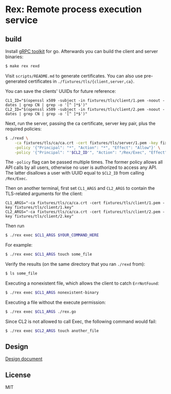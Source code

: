 # Rex: Remote process execution service

## build
Install [gRPC toolkit](https://grpc.io/docs/languages/go/quickstart/) for go.
Afterwards you can build the client and server binaries:
```bash
$ make rex rexd
```

Visit `scripts/README.md` to generate certificates. You can also use
pre-generated certificates in `./fixtures/tls/{client,server,ca}`.

You can save the clients' UUIDs for future reference:
```
CL1_ID="$(openssl x509 -subject -in fixtures/tls/client/1.pem -noout -dates | grep CN | grep -o '[^ ]*$')"
CL2_ID="$(openssl x509 -subject -in fixtures/tls/client/2.pem -noout -dates | grep CN | grep -o '[^ ]*$')"
```

Next, run the server, passing the ca certificate, server key pair, plus the
required policies:
```bash
$ ./rexd \
    -ca fixtures/tls/ca/ca.crt -cert fixtures/tls/server/1.pem -key fixtures/tls/server/1.key \
    -policy '{"Principal": "*", "Action": "*", "Effect": "Allow"}' \
    -policy '{"Principal": "'$CL2_ID'", "Action": "/Rex/Exec", "Effect": "Deny"}'
```
The `-policy` flag can be passed multiple times.
The former policy allows all
API calls by all users, otherwise no user is authorized to access any API.
The latter disallows a user with UUID equal to `$CL2_ID` from calling `/Rex/Exec`.

Then on another terminal, first set `CL1_ARGS` and `CL2_ARGS` to contain the
TLS-related arguments for the client:
```
CL1_ARGS="-ca fixtures/tls/ca/ca.crt -cert fixtures/tls/client/1.pem -key fixtures/tls/client/1.key"
CL2_ARGS="-ca fixtures/tls/ca/ca.crt -cert fixtures/tls/client/2.pem -key fixtures/tls/client/2.key"
```

Then run
```bash
$ ./rex exec $CL1_ARGS $YOUR_COMMAND_HERE
```

For example:
```bash
$ ./rex exec $CL1_ARGS touch some_file
```

Verify the results (on the same directory that you ran `./rexd` from):
```bash
$ ls some_file
```

Executing a nonexistent file, which allows the client to catch `ErrNotFound`:
```bash
$ ./rex exec $CL1_ARGS nonexistent-binary
```

Executing a file without the execute permission:
```bash
$ ./rex exec $CL1_ARGS ./rex.go
```

Since CL2 is not allowed to call Exec, the following command would fail:
```bash
$ ./rex exec $CL2_ARGS touch another_file
```

## Design
[Design document](https://docs.google.com/document/d/1ICGf0mDO4sh1-PH73gvYQXFNxD0CGETNpy9wnxx1UWM/edit?usp=sharing)

## License
MIT
